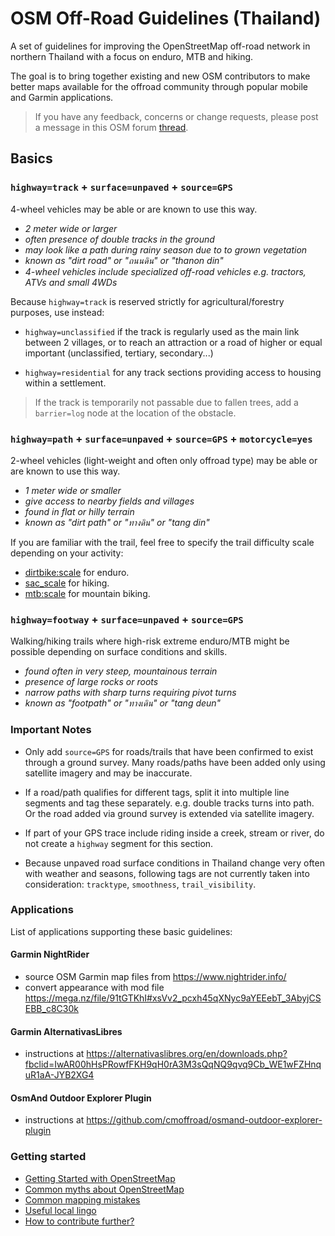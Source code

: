
# OSM Off-Road Guidelines (Thailand)

A set of guidelines for improving the OpenStreetMap off-road network in northern Thailand with a focus on enduro, MTB and hiking.

The goal is to bring together existing and new OSM contributors to make better maps available for the offroad community through popular mobile and Garmin applications.

> If you have any feedback, concerns or change requests, please post a message in this OSM forum [thread](https://forum.openstreetmap.org/viewtopic.php?pid=841479).

## Basics

### `highway=track` + `surface=unpaved` + `source=GPS`

4-wheel vehicles may be able or are known to use this way. 

- *2 meter wide or larger*
- *often presence of double tracks in the ground*
- *may look like a path during rainy season due to to grown vegetation*
- *known as "dirt road" or "ถนนดิน" or "thanon din"*
- *4-wheel vehicles include specialized off-road vehicles e.g. tractors, ATVs and small 4WDs*

Because `highway=track` is reserved strictly for agricultural/forestry purposes, use instead:

- `highway=unclassified` if the track is regularly used as the main link between 2 villages, or to reach an attraction or a road of higher or equal important (unclassified, tertiary, secondary...)

- `highway=residential` for any track sections providing access to housing within a settlement.

> If the track is temporarily not passable due to fallen trees, add a `barrier=log` node at the location of the obstacle.

### `highway=path` + `surface=unpaved` + `source=GPS` + `motorcycle=yes`

2-wheel vehicles (light-weight and often only offroad type) may be able or are known to use this way.

- *1 meter wide or smaller*
- *give access to nearby fields and villages*
- *found in flat or hilly terrain*
- *known as "dirt path" or "ทางดิน" or "tang din"*

If you are familiar with the trail, feel free to specify the trail difficulty scale depending on your activity:
- [dirtbike:scale](https://wiki.openstreetmap.org/wiki/User:CMoffroad/Key:dirtbike:scale) for enduro.
- [sac_scale](https://wiki.openstreetmap.org/wiki/Key:sac_scale) for hiking.
- [mtb:scale](https://wiki.openstreetmap.org/wiki/Key:mtb:scale) for mountain biking.

### `highway=footway` + `surface=unpaved` + `source=GPS`

Walking/hiking trails where high-risk extreme enduro/MTB might be possible depending on surface conditions and skills.

- *found often in very steep, mountainous terrain*
- *presence of large rocks or roots*
- *narrow paths with sharp turns requiring pivot turns*
- *known as "footpath" or "ทางเดิน" or "tang deun"*

### Important Notes

- Only add `source=GPS` for roads/trails that have been confirmed to exist through a ground survey. Many roads/paths have been added only using satellite imagery and may be inaccurate.

- If a road/path qualifies for different tags, split it into multiple line segments and tag these separately. e.g. double tracks turns into path. Or the road added via ground survey is extended via satellite imagery.

- If part of your GPS trace include riding inside a creek, stream or river, do not create a `highway` segment for this section.

- Because unpaved road surface conditions in Thailand change very often with weather and seasons, following tags are not currently taken into consideration: `tracktype`, `smoothness`, `trail_visibility`.

### Applications

List of applications supporting these basic guidelines:

#### Garmin NightRider

- source OSM Garmin map files from https://www.nightrider.info/ 
- convert appearance with mod file https://mega.nz/file/91tGTKhI#xsVv2_pcxh45qXNyc9aYEEebT_3AbyjCSEBB_c8C30k

#### Garmin AlternativasLibres

- instructions at https://alternativaslibres.org/en/downloads.php?fbclid=IwAR00hHsPRowfFKH9qH0rA3M3sQqNQ9qvq9Cb_WE1wFZHnquR1aA-JYB2XG4

#### OsmAnd Outdoor Explorer Plugin

- instructions at https://github.com/cmoffroad/osmand-outdoor-explorer-plugin

### Getting started

- [Getting Started with OpenStreetMap](https://github.com/cmoffroad/osm-guidelines/blob/main/OSM.md)
- [Common myths about OpenStreetMap](https://github.com/cmoffroad/osm-guidelines/blob/main/MYTHS.md)
- [Common mapping mistakes](https://github.com/cmoffroad/osm-guidelines/blob/main/MISTAKES.md)
- [Useful local lingo](https://github.com/cmoffroad/osm-guidelines/blob/main/LINGO.md)
- [How to contribute further?](https://github.com/cmoffroad/osm-guidelines/blob/main/CONTRIBUTE.md)
